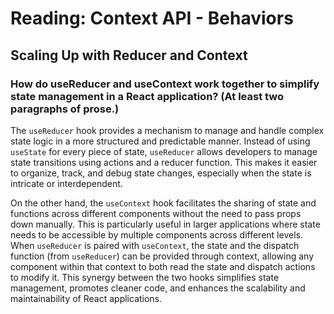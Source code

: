 # Reading: Context API - Behaviors

## Scaling Up with Reducer and Context

### How do useReducer and useContext work together to simplify state management in a React application? (At least two paragraphs of prose.)

The `useReducer` hook provides a mechanism to manage and handle complex state logic in a more structured and predictable manner. Instead of using `useState` for every piece of state, `useReducer` allows developers to manage state transitions using actions and a reducer function. This makes it easier to organize, track, and debug state changes, especially when the state is intricate or interdependent.

On the other hand, the `useContext` hook facilitates the sharing of state and functions across different components without the need to pass props down manually. This is particularly useful in larger applications where state needs to be accessible by multiple components across different levels. When `useReducer` is paired with `useContext`, the state and the dispatch function (from `useReducer`) can be provided through context, allowing any component within that context to both read the state and dispatch actions to modify it. This synergy between the two hooks simplifies state management, promotes cleaner code, and enhances the scalability and maintainability of React applications.
